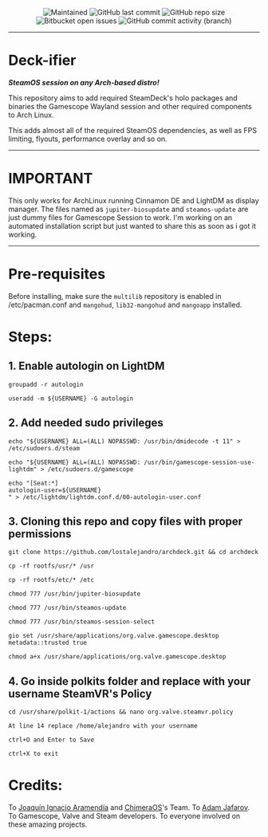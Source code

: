 <p align="center">
 
[//]: <> (site para ícones: https://shields.io/ )
 
<img alt="Maintained" src="https://img.shields.io/badge/Maintained%3F-Yes-green">
<img alt="GitHub last commit" src="https://img.shields.io/github/last-commit/lostalejandro/deckifier">
<img alt="GitHub repo size" src="https://img.shields.io/github/repo-size/lostalejandro/deckifier">
<img alt="Bitbucket open issues" src="https://img.shields.io/bitbucket/issues/lostalejandro/deckifier">
<img alt="GitHub commit activity (branch)" src="https://img.shields.io/github/commit-activity/y/lostalejandro/deckifier">

<hr>

# Deck-ifier

***SteamOS session on any Arch-based distro!***

This repository aims to add required SteamDeck's holo packages and binaries the Gamescope Wayland session and other required components to Arch Linux.

This adds almost all of the required SteamOS dependencies, as well as FPS limiting, flyouts, performance overlay and so on.

<hr>

# IMPORTANT
This only works for ArchLinux running Cinnamon DE and LightDM as display manager. The files named as ```jupiter-biosupdate``` and ```steamos-update``` are just dummy files for Gamescope Session to work. I'm working on an automated installation script but just wanted to share this as soon as i got it working.

<hr>

# Pre-requisites
Before installing, make sure the `multilib` repository is enabled in /etc/pacman.conf and `mangohud`, `lib32-mangohud` and `mangoapp` installed.

# Steps:
## 1. Enable autologin on LightDM
```
groupadd -r autologin
```
```
useradd -m ${USERNAME} -G autologin
```

## 2. Add needed sudo privileges
```
echo "${USERNAME} ALL=(ALL) NOPASSWD: /usr/bin/dmidecode -t 11" > /etc/sudoers.d/steam
```
```
echo "${USERNAME} ALL=(ALL) NOPASSWD: /usr/bin/gamescope-session-use-lightdm" > /etc/sudoers.d/gamescope
```
```
echo "[Seat:*]
autologin-user=${USERNAME}
" > /etc/lightdm/lightdm.conf.d/00-autologin-user.conf
```

## 3. Cloning this repo and copy files with proper permissions
```
git clone https://github.com/lostalejandro/archdeck.git && cd archdeck
```
```
cp -rf rootfs/usr/* /usr
```
```
cp -rf rootfs/etc/* /etc
```
```
chmod 777 /usr/bin/jupiter-biosupdate
```
```
chmod 777 /usr/bin/steamos-update
```
```
chmod 777 /usr/bin/steamos-session-select
```
```
gio set /usr/share/applications/org.valve.gamescope.desktop metadata::trusted true
```
```
chmod a+x /usr/share/applications/org.valve.gamescope.desktop
```

## 4. Go inside polkits folder and replace with your username SteamVR's Policy 
```
cd /usr/share/polkit-1/actions && nano org.valve.steamvr.policy
```
```
At line 14 replace /home/alejandro with your username
```
```
ctrl+O and Enter to Save
```
```
ctrl+X to exit
```

# Credits:

To [Joaquín Ignacio Aramendía](https://github.com/Samsagax) and [ChimeraOS](https://github.com/ChimeraOS)'s Team.
To [Adam Jafarov](https://github.com/theVakhovskeIsTaken).
To Gamescope, Valve and Steam developers.
To everyone involved on these amazing projects.
